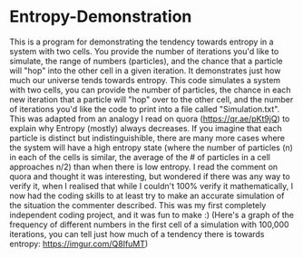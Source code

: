 # Entropy-Demonstration
This is a program for demonstrating the tendency towards entropy in a system with two cells. You provide the number of iterations you'd like to simulate, the range of numbers (particles), and the chance that a particle will "hop" into the other cell in a given iteration. It demonstrates just how much our universe tends towards entropy.
This code simulates a system with two cells, you can provide the number of particles, the chance in each new iteration that a particle will "hop" over to the other cell, and the number of iterations you'd like the code to print into a file called "Simulation.txt". This was adapted from an analogy I read on quora (https://qr.ae/pKt9jQ) to explain why Entropy (mostly) always decreases. If you imagine that each particle is distinct but indistinguishible, there are many more cases where the system will have a high entropy state (where the number of particles (n) in each of the cells is similar, the average of the # of particles in a cell approaches n/2) than when there is low entropy. I read the comment on quora and thought it was interesting, but wondered if there was any way to verify it, when I realised that while I couldn't 100% verify it mathematically, I now had the coding skills to at least try to make an accurate simulation of the situation the commenter described. This was my first completely independent coding project, and it was fun to make :) (Here's a graph of the frequency of different numbers in the first cell of a simulation with 100,000 iterations, you can tell just how much of a tendency there is towards entropy: https://imgur.com/Q8IfuMT)
